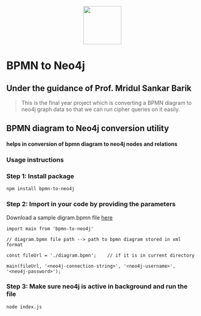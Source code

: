<p align="center">
<img src="https://github.com/das-kushal/bpmn-to-neo4j/assets/86544278/e62cd72a-4524-4e35-a977-e657bfebd264" height=100 align="center">
</p>



# BPMN to Neo4j

## Under the guidance of Prof. Mridul Sankar Barik


> This is the final year project which is converting a BPMN diagram to neo4j graph data so that we can run cipher queries on it easily.


## BPMN diagram to Neo4j conversion utility

#### helps in conversion of bpmn diagram to neo4j nodes and relations

### Usage instructions

### Step 1: Install package

```
npm install bpmn-to-neo4j
```

### Step 2: Import in your code by providing the parameters

Download a sample digram.bpmn file [here](https://drive.google.com/file/d/1gJZHo6xfFgu31k6mP9AL1LOBaHknNXKf/view?usp=sharing)

```
import main from 'bpmn-to-neo4j'

// diagram.bpmn file path --> path to bpmn diagram stored in xml format

const fileUrl = './diagram.bpmn';    // if it is in current directory

main(fileUrl, '<neo4j-connection-string>', '<neo4j-username>', '<neo4j-password>');
```

### Step 3: Make sure neo4j is active in background and run the file

```
node index.js
```
